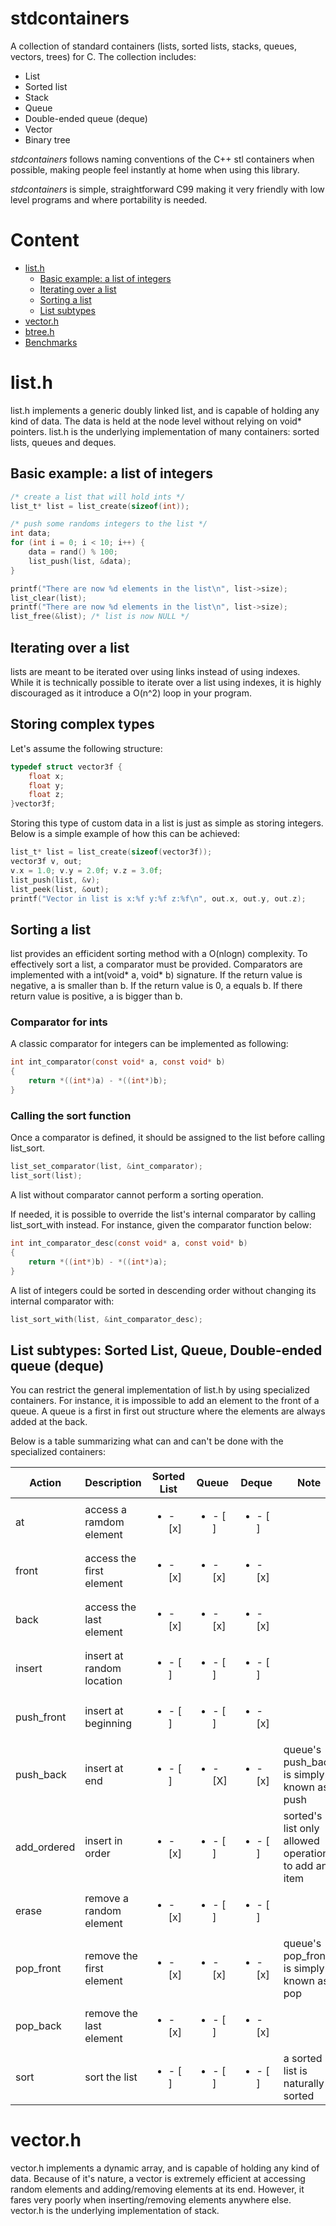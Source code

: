 # stdcontainers
A collection of standard containers (lists, sorted lists, stacks, queues, vectors, trees) for C. The collection includes:
 
 - List
 - Sorted list
 - Stack
 - Queue
 - Double-ended queue (deque)
 - Vector
 - Binary tree

_stdcontainers_ follows naming conventions of the C++ stl containers when possible, making people feel instantly at home when using this library.

_stdcontainers_ is simple, straightforward C99 making it very friendly with low level programs and where portability is needed. 

# Content

 - [list.h](#listh)
   - [Basic example: a list of integers](#basic-example-a-list-of-integers)
   - [Iterating over a list](#iterating-over-a-list)
   - [Sorting a list](#sorting-a-list)
   - [List subtypes](#list-subtypes)
 - [vector.h](#vectorh)
 - [btree.h](#btreeh)
 - [Benchmarks](#benchmarks)

# list.h

list.h implements a generic doubly linked list, and is capable of holding any kind of data. The data is held at the node level without relying on void* pointers. list.h is the underlying implementation of many containers: sorted lists, queues and deques.

## Basic example: a list of integers

```c
/* create a list that will hold ints */
list_t* list = list_create(sizeof(int));

/* push some randoms integers to the list */
int data;
for (int i = 0; i < 10; i++) {
    data = rand() % 100;
    list_push(list, &data);
}

printf("There are now %d elements in the list\n", list->size);
list_clear(list);
printf("There are now %d elements in the list\n", list->size);
list_free(&list); /* list is now NULL */
```

## Iterating over a list

lists are meant to be iterated over using links instead of using indexes. While it is technically possible to iterate over a list using indexes, it is highly discouraged as it introduce a O(n^2) loop in your program.

## Storing complex types

Let's assume the following structure:

```c
typedef struct vector3f {
    float x;
    float y;
    float z;
}vector3f;
```

Storing this type of custom data in a list is just as simple as storing integers. Below is a simple example of how this can be achieved:

```c
list_t* list = list_create(sizeof(vector3f));
vector3f v, out;
v.x = 1.0; v.y = 2.0f; v.z = 3.0f;
list_push(list, &v);
list_peek(list, &out);
printf("Vector in list is x:%f y:%f z:%f\n", out.x, out.y, out.z);
````

## Sorting a list

list provides an efficident sorting method with a O(nlogn) complexity. To effectively sort a list, a comparator must be provided. Comparators are implemented with a int(void* a, void* b) signature. If the return value is negative, a is smaller than b. If the return value is 0, a equals b. If there return value is positive, a is bigger than b.

### Comparator for ints

A classic comparator for integers can be implemented as following:

```c
int int_comparator(const void* a, const void* b)
{
    return *((int*)a) - *((int*)b);
}
```

### Calling the sort function

Once a comparator is defined, it should be assigned to the list before calling list_sort.

```c
list_set_comparator(list, &int_comparator);
list_sort(list);
```

A list without comparator cannot perform a sorting operation.

If needed, it is possible to override the list's internal comparator by calling list_sort_with instead. For instance, given the comparator function below:

```c
int int_comparator_desc(const void* a, const void* b)
{
    return *((int*)b) - *((int*)a);
}
```

A list of integers could be sorted in descending order without changing its internal comparator with:

```c
list_sort_with(list, &int_comparator_desc);
```

## List subtypes: Sorted List, Queue, Double-ended queue (deque)

You can restrict the general implementation of list.h by using specialized containers. For instance, it is impossible to add an element to the front of a queue. A queue is a first in first out structure where the elements are always added at the back.

Below is a table summarizing what can and can't be done with the specialized containers:

| Action  | Description | Sorted List | Queue | Deque | Note |
| ------------- | ------------- | ------------- | ------------- | ------------- | ------------- |
| at | access a ramdom element | <ul><li>- [x] </li><ul> | <ul><li>- [ ] </li><ul> | <ul><li>- [ ] </li><ul> | |
| front | access the first element | <ul><li>- [x] </li><ul> | <ul><li>- [x] </li><ul> | <ul><li>- [x] </li><ul> | |
| back | access the last element | <ul><li>- [x] </li><ul> | <ul><li>- [x] </li><ul> | <ul><li>- [x] </li><ul> | |
| insert | insert at random location | <ul><li>- [ ] </li><ul> | <ul><li>- [ ] </li><ul> | <ul><li>- [ ] </li><ul> | |
| push_front | insert at beginning | <ul><li>- [ ] </li><ul> | <ul><li>- [ ] </li><ul> | <ul><li>- [x] </li><ul> | |
| push_back | insert at end | <ul><li>- [ ] </li><ul> | <ul><li>- [X] </li><ul> | <ul><li>- [x] </li><ul> | queue's push_back is simply known as push |
| add_ordered | insert in order | <ul><li>- [x] </li><ul> | <ul><li>- [ ] </li><ul> | <ul><li>- [ ] </li><ul> | sorted's list only allowed operation to add an item |
| erase | remove a random element | <ul><li>- [x] </li><ul> | <ul><li>- [ ] </li><ul> | <ul><li>- [ ] </li><ul> | |
| pop_front | remove the first element | <ul><li>- [x] </li><ul> | <ul><li>- [x] </li><ul> | <ul><li>- [x] </li><ul> | queue's pop_front is simply known as pop |
| pop_back | remove the last element | <ul><li>- [x] </li><ul> | <ul><li>- [ ] </li><ul> | <ul><li>- [x] </li><ul> | |
| sort | sort the list | <ul><li>- [ ] </li><ul> | <ul><li>- [ ] </li><ul> | <ul><li>- [ ] </li><ul> | a sorted list is naturally sorted |

# vector.h

vector.h implements a dynamic array, and is capable of holding any kind of data. Because of it's nature, a vector is extremely efficient at accessing random elements and adding/removing elements at its end. However, it fares very poorly when inserting/removing elements anywhere else.
vector.h is the underlying implementation of stack.
